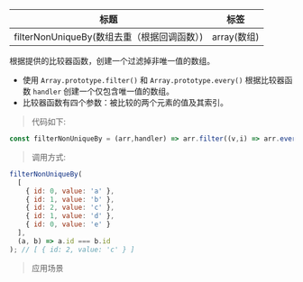 |  标题   | 标签  |
|  ----  | ----  |
| filterNonUniqueBy(数组去重（根据回调函数）) | array(数组) |

根据提供的比较器函数，创建一个过滤掉非唯一值的数组。

* 使用 `Array.prototype.filter()` 和 `Array.prototype.every()` 根据比较器函数 `handler` 创建一个仅包含唯一值的数组。
* 比较器函数有四个参数：被比较的两个元素的值及其索引。

> 代码如下:

```js
const filterNonUniqueBy = (arr,handler) => arr.filter((v,i) => arr.every((x,j) => (i === j) === handler(v,x,i,j)));
```

> 调用方式:

```js
filterNonUniqueBy(
  [
    { id: 0, value: 'a' },
    { id: 1, value: 'b' },
    { id: 2, value: 'c' },
    { id: 1, value: 'd' },
    { id: 0, value: 'e' }
  ],
  (a, b) => a.id === b.id
); // [ { id: 2, value: 'c' } ]
```

> 应用场景